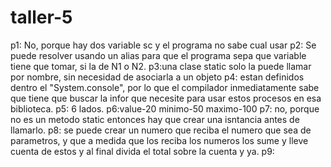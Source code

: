 # taller-5
p1: No, porque hay dos variable sc y el programa no sabe cual usar
p2: Se puede resolver usando un alias para que el programa sepa que variable tiene que tomar, si la de N1 o N2.
p3:una clase static solo la puede llamar por nombre, sin necesidad de asociarla a un objeto
p4: estan definidos dentro el "System.console", por lo que el compilador inmediatamente sabe que tiene que buscar la infor que necesite para usar estos procesos en esa biblioteca.
p5: 6 lados.
p6:value-20
   minimo-50
   maximo-100
p7: no, porque no es un metodo static entonces hay que crear una isntancia antes de llamarlo.
p8: se puede crear un numero que reciba el numero que sea de parametros, y que a medida que los reciba los numeros los sume y lleve cuenta de estos y al final divida el total sobre la cuenta y ya.
p9:
